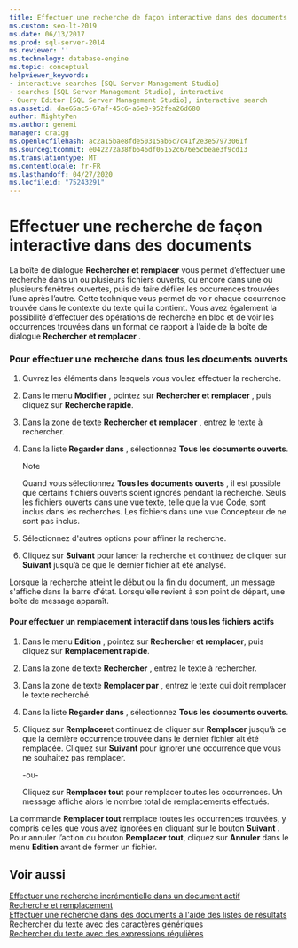 ```yaml
---
title: Effectuer une recherche de façon interactive dans des documents
ms.custom: seo-lt-2019
ms.date: 06/13/2017
ms.prod: sql-server-2014
ms.reviewer: ''
ms.technology: database-engine
ms.topic: conceptual
helpviewer_keywords:
- interactive searches [SQL Server Management Studio]
- searches [SQL Server Management Studio], interactive
- Query Editor [SQL Server Management Studio], interactive search
ms.assetid: dae65ac5-67af-45c6-a6e0-952fea26d680
author: MightyPen
ms.author: genemi
manager: craigg
ms.openlocfilehash: ac2a15bae8fde50315ab6c7c41f2e3e57973061f
ms.sourcegitcommit: e042272a38fb646df05152c676e5cbeae3f9cd13
ms.translationtype: MT
ms.contentlocale: fr-FR
ms.lasthandoff: 04/27/2020
ms.locfileid: "75243291"
---
```

# <a name="search-documents-interactively"></a>Effectuer une recherche de façon interactive dans des documents
  La boîte de dialogue **Rechercher et remplacer** vous permet d’effectuer une recherche dans un ou plusieurs fichiers ouverts, ou encore dans une ou plusieurs fenêtres ouvertes, puis de faire défiler les occurrences trouvées l’une après l’autre. Cette technique vous permet de voir chaque occurrence trouvée dans le contexte du texte qui la contient. Vous avez également la possibilité d’effectuer des opérations de recherche en bloc et de voir les occurrences trouvées dans un format de rapport à l’aide de la boîte de dialogue **Rechercher et remplacer** .  
  
### <a name="to-search-all-open-documents"></a>Pour effectuer une recherche dans tous les documents ouverts  
  
1.  Ouvrez les éléments dans lesquels vous voulez effectuer la recherche.  
  
2.  Dans le menu **Modifier** , pointez sur **Rechercher et remplacer** , puis cliquez sur **Recherche rapide**.  
  
3.  Dans la zone de texte **Rechercher et remplacer** , entrez le texte à rechercher.  
  
4.  Dans la liste **Regarder dans** , sélectionnez **Tous les documents ouverts**.  
  
    > [!NOTE]  
    >  Quand vous sélectionnez **Tous les documents ouverts** , il est possible que certains fichiers ouverts soient ignorés pendant la recherche. Seuls les fichiers ouverts dans une vue texte, telle que la vue Code, sont inclus dans les recherches. Les fichiers dans une vue Concepteur de ne sont pas inclus.  
  
5.  Sélectionnez d'autres options pour affiner la recherche.  
  
6.  Cliquez sur **Suivant** pour lancer la recherche et continuez de cliquer sur **Suivant** jusqu’à ce que le dernier fichier ait été analysé.  
  
 Lorsque la recherche atteint le début ou la fin du document, un message s'affiche dans la barre d'état. Lorsqu'elle revient à son point de départ, une boîte de message apparaît.  
  
#### <a name="to-replace-in-all-active-files-interactively"></a>Pour effectuer un remplacement interactif dans tous les fichiers actifs  
  
1.  Dans le menu **Edition** , pointez sur **Rechercher et remplacer**, puis cliquez sur **Remplacement rapide**.  
  
2.  Dans la zone de texte **Rechercher** , entrez le texte à rechercher.  
  
3.  Dans la zone de texte **Remplacer par** , entrez le texte qui doit remplacer le texte recherché.  
  
4.  Dans la liste **Regarder dans** , sélectionnez **Tous les documents ouverts**.  
  
5.  Cliquez sur **Remplacer**et continuez de cliquer sur **Remplacer** jusqu’à ce que la dernière occurrence trouvée dans le dernier fichier ait été remplacée. Cliquez sur **Suivant** pour ignorer une occurrence que vous ne souhaitez pas remplacer.  
  
     -ou-  
  
     Cliquez sur **Remplacer tout** pour remplacer toutes les occurrences. Un message affiche alors le nombre total de remplacements effectués.  
  
 La commande **Remplacer tout** remplace toutes les occurrences trouvées, y compris celles que vous avez ignorées en cliquant sur le bouton **Suivant** . Pour annuler l’action du bouton **Remplacer tout**, cliquez sur **Annuler** dans le menu **Edition** avant de fermer un fichier.  
  
## <a name="see-also"></a>Voir aussi  
 [Effectuer une recherche incrémentielle dans un document actif](search-an-active-document-incrementally.md)   
 [Recherche et remplacement](search-and-replace.md)   
 [Effectuer une recherche dans des documents à l'aide des listes de résultats](search-documents-using-results-lists.md)   
 [Rechercher du texte avec des caractères génériques](search-text-with-wildcards.md)   
 [Rechercher du texte avec des expressions régulières](search-text-with-regular-expressions.md)  
  
  
